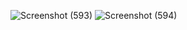 ![Screenshot (593)](https://github.com/user-attachments/assets/426b66bd-b7f1-4e45-b544-01d42193a513)
![Screenshot (594)](https://github.com/user-attachments/assets/060fc7fa-dd4e-492b-b831-967c6a291764)
